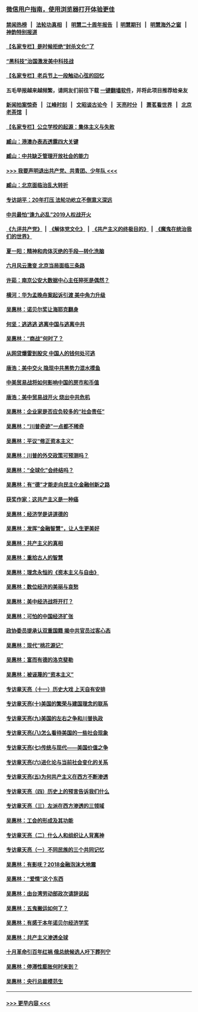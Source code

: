 ### [微信用户指南，使用浏览器打开体验更佳](https://github.com/gfw-breaker/banned-news1/blob/master/indexes/wechat-guide.md?t=0)
#### [禁闻热榜](热点新闻.md?t=0)  &nbsp;&nbsp;|&nbsp;&nbsp; [法轮功真相](https://github.com/gfw-breaker/truth/blob/master/README.md?t=0) &nbsp;&nbsp;|&nbsp;&nbsp; [明慧二十周年报告](https://github.com/gfw-breaker/mh-reports/blob/master/README.md?t=0) &nbsp;&nbsp;|&nbsp;&nbsp;[明慧期刊](https://github.com/gfw-breaker/mh-qikan) &nbsp;&nbsp;|&nbsp;&nbsp; [明慧海外之窗](https://github.com/gfw-breaker/mh-news/blob/master/README.md?t=0) &nbsp;&nbsp;|&nbsp;&nbsp; [神韵特别报道](https://github.com/gfw-breaker/mh-news/blob/master/shenyun.md?t=0)
#### [【名家专栏】是时候拒绝“封杀文化”了](../pages/nsc423/n11814093.md?t=02160533) 
#### [“黑科技”治国激发美中科技战](../pages/nsc423/n11638056.md?t=02160533) 
#### [【名家专栏】老兵节上一段触动心弦的回忆](../pages/nsc423/n11646016.md?t=02160533) 
#### 五毛举报越来越频繁，请网友们前往下载 [一键翻墙软件](https://github.com/gfw-breaker/ssr-accounts)，并将此项目推荐给亲友
#### [新闻拍案惊奇](https://github.com/gfw-breaker/banned-news1/blob/master/pages/link4.md) &nbsp;&nbsp;|&nbsp;&nbsp; [江峰时刻](https://github.com/gfw-breaker/banned-news1/blob/master/pages/link4.md) &nbsp;&nbsp;|&nbsp;&nbsp; [文昭谈古论今](https://github.com/gfw-breaker/banned-news1/blob/master/pages/link4.md) &nbsp;&nbsp;|&nbsp;&nbsp; [天亮时分](https://github.com/gfw-breaker/banned-news1/blob/master/pages/link4.md) &nbsp;&nbsp;|&nbsp;&nbsp; [萧茗看世界](https://github.com/gfw-breaker/banned-news1/blob/master/pages/link4.md) &nbsp;&nbsp;|&nbsp;&nbsp; [北京老茶馆](https://github.com/gfw-breaker/banned-news1/blob/master/pages/link4.md) &nbsp;&nbsp;|&nbsp;&nbsp; 
#### [【名家专栏】公立学校的起源：集体主义与失败](../pages/nsc423/n11601833.md?t=02160533) 
#### [臧山：港澳办表态透露四大关键](../pages/nsc423/n11421628.md?t=02160533) 
#### [臧山：中共缺乏管理开放社会的能力](../pages/nsc423/n11407457.md?t=02160533) 
#### [>>> 我要声明退出共产党、共青团、少年队 <<<](https://github.com/begood0513/goodnews/blob/master/quit/letter.md) 
#### [臧山：北京面临治乱大转折](../pages/nsc423/n11406895.md?t=02160533) 
#### [专访胡平：20年打压 法轮功屹立不倒意义深远](../pages/nsc423/n11398800.md?t=02160533) 
#### [中共最怕“逢九必乱”2019人权战开火](../pages/nsc423/n11385248.md?t=02160533) 
#### [《九评共产党》](https://github.com/begood0513/9ping.md/blob/master/README.md) &nbsp;|&nbsp; [《解体党文化》](../../../../jtdwh.md/blob/master/README.md)  &nbsp;|&nbsp; [《共产主义的终极目的》](../../../../gczydzjmd.md/blob/master/README.md) &nbsp;|&nbsp; [《魔鬼在统治我们的世界》](../../../../mgztzwmdsj.md/blob/master/README.md) 
#### [夏一阳：精神和肉体灭绝的手段—转化洗脑](../pages/nsc423/n11368250.md?t=02160533) 
#### [六月风云激变 北京当局面临三条路](../pages/nsc423/n11313668.md?t=02160533) 
#### [许茹：南京公安大数据中心主任猝死是偶然？](../pages/nsc423/n11064744.md?t=02160533) 
#### [横河：华为孟晚舟案起诉引渡 美中角力升级](../pages/nsc423/n11027230.md?t=02160533) 
#### [吴惠林：诺贝尔奖让海耶克翻身](../pages/nsc423/n10890049.md?t=02160533) 
#### [何坚：逃逃逃 逃离中国与逃离中共](../pages/nsc423/n10592891.md?t=02160533) 
#### [吴惠林：“商战”何时了？](../pages/nsc423/n10573558.md?t=02160533) 
#### [从网贷爆雷到股灾 中国人的钱何处可逃](../pages/nsc423/n10572800.md?t=02160533) 
#### [唐浩：美中交火 隐现中共黑势力混水摸鱼](../pages/nsc423/n10544040.md?t=02160533) 
#### [中美贸易战将如何影响中国的房市和币值](../pages/nsc423/n10543697.md?t=02160533) 
#### [唐浩：美中贸易战开火 烧出中共危机](../pages/nsc423/n10540126.md?t=02160533) 
#### [吴惠林：企业家是否应负较多的“社会责任”](../pages/nsc423/n10535022.md?t=02160533) 
#### [吴惠林：“川普奇迹”一点都不稀奇](../pages/nsc423/n10512808.md?t=02160533) 
#### [吴惠林：平议“修正资本主义”](../pages/nsc423/n10495724.md?t=02160533) 
#### [吴惠林：川普的外交政策可预测吗？](../pages/nsc423/n10462387.md?t=02160533) 
#### [吴惠林：“全球化”会终结吗？](../pages/nsc423/n10452838.md?t=02160533) 
#### [吴惠林：有“德”才能走向民主化金融创新之路](../pages/nsc423/n10432292.md?t=02160533) 
#### [获奖作家：这共产主义是一种癌](../pages/nsc423/n10431541.md?t=02160533) 
#### [吴惠林：经济学是讲道德的](../pages/nsc423/n10398014.md?t=02160533) 
#### [吴惠林：发挥“金融智慧”，让人生更美好](../pages/nsc423/n10375019.md?t=02160533) 
#### [吴惠林：共产主义的真相](../pages/nsc423/n10351394.md?t=02160533) 
#### [吴惠林：重拾古人的智慧](../pages/nsc423/n10337691.md?t=02160533) 
#### [吴惠林：理念永恒的《资本主义与自由》](../pages/nsc423/n10316274.md?t=02160533) 
#### [吴惠林：数位经济的美丽与哀愁](../pages/nsc423/n10292946.md?t=02160533) 
#### [吴惠林：美中经济战将开打？](../pages/nsc423/n10258825.md?t=02160533) 
#### [吴惠林：可怕的中国经济扩张](../pages/nsc423/n10219147.md?t=02160533) 
#### [政协委员提承认双重国籍 揭中共官员过客心态](../pages/nsc423/n10208809.md?t=02160533) 
#### [吴惠林：现代“桃花源记”](../pages/nsc423/n10185234.md?t=02160533) 
#### [吴惠林：富而有德的洛克斐勒](../pages/nsc423/n10142264.md?t=02160533) 
#### [吴惠林：被诬蔑的“资本主义”](../pages/nsc423/n10124816.md?t=02160533) 
#### [专访章天亮（十一）历史大戏 上天自有安排](../pages/nsc423/n10094905.md?t=02160533) 
#### [专访章天亮(十)美国的繁荣与建国理念的联系](../pages/nsc423/n10094899.md?t=02160533) 
#### [专访章天亮(九)美国的左右之争和川普执政](../pages/nsc423/n10094889.md?t=02160533) 
#### [专访章天亮(八)怎么看待美国的一些社会现象](../pages/nsc423/n10094857.md?t=02160533) 
#### [专访章天亮(七)传统与现代——美国价值之争](../pages/nsc423/n10093140.md?t=02160533) 
#### [专访章天亮(六)进化论与当前社会变化的关系](../pages/nsc423/n10092036.md?t=02160533) 
#### [专访章天亮(五)为何共产主义在西方不断渗透](../pages/nsc423/n10083620.md?t=02160533) 
#### [专访章天亮（四）历史上的预言告诉我们什么](../pages/nsc423/n10083606.md?t=02160533) 
#### [专访章天亮（三）左派在西方渗透的三领域](../pages/nsc423/n10081115.md?t=02160533) 
#### [吴惠林：工会的形成及其功能](../pages/nsc423/n10080633.md?t=02160533) 
#### [专访章天亮（二）什么人和组织让人背离神](../pages/nsc423/n10076637.md?t=02160533) 
#### [专访章天亮（一）不同民族的三个共同记忆](../pages/nsc423/n10074188.md?t=02160533) 
#### [吴惠林：有影呒？2018金融泡沫大地震](../pages/nsc423/n10040534.md?t=02160533) 
#### [吴惠林：“爱情”这个东西](../pages/nsc423/n10019423.md?t=02160533) 
#### [吴惠林：由台湾劳动部政次请辞说起](../pages/nsc423/n9979679.md?t=02160533) 
#### [吴惠林：五鬼搬运如何了？](../pages/nsc423/n9925338.md?t=02160533) 
#### [吴惠林：有感于本年诺贝尔经济学奖](../pages/nsc423/n9871883.md?t=02160533) 
#### [吴惠林：共产主义渗透全球](../pages/nsc423/n9812748.md?t=02160533) 
#### [十月革命引百年红祸 俄总统候选人吁下葬列宁](../pages/nsc423/n9810182.md?t=02160533) 
#### [吴惠林：停滞性膨胀何时来到？](../pages/nsc423/n9764136.md?t=02160533) 
#### [吴惠林：央行总裁模范生](../pages/nsc423/n9728134.md?t=02160533) 

----
#### [ >>> 更早内容 <<< ](../indexes/nsc423-earlier.md)
